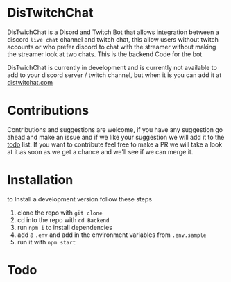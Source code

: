 # DisTwitchChat
DisTwichChat is a Disord and Twitch Bot that allows integration between a discord `live chat` channel and twitch chat, this allow users without twitch accounts or who prefer discord to chat with the streamer without making the streamer look at two chats. This is the backend Code for the bot

DisTwichChat is currently in development and is currently not available to add to your discord server / twitch channel, but when it is you can add it at [distwitchat.com](https://www.distwitchchat.com/#/)

# Contributions

Contributions and suggestions are welcome, if you have any suggestion go ahead and make an issue and if we like your suggestion we will add it to the [todo](#Todo) list. If you want to contribute feel free to make a PR we will take a look at it as soon as we get a chance and we'll see if we can merge it.

# Installation

to Install a development version follow these steps
1. clone the repo with `git clone`
2. cd into the repo with `cd Backend`
3. run `npm i` to install dependencies
4. add a `.env` and add in the environment variables from `.env.sample`
5. run it with `npm start`

# Todo

